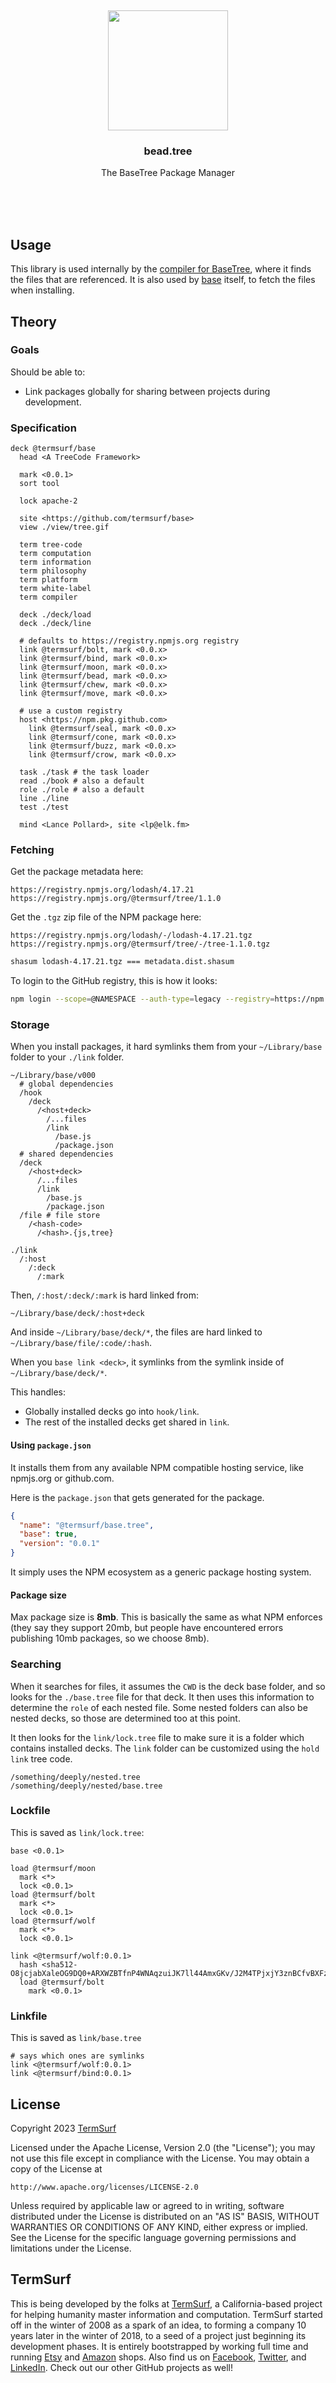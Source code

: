<br/>
<br/>
<br/>
<br/>
<br/>
<br/>
<br/>

<p align='center'>
  <img src='https://github.com/termsurf/bead.tree/blob/make/view/bead.svg?raw=true' width='192'>
</p>

<h3 align='center'>bead.tree</h3>
<p align='center'>
  The BaseTree Package Manager
</p>

<br/>
<br/>
<br/>

## Usage

This library is used internally by the
[compiler for BaseTree](https://github.com/termsurf/chew.tree), where it
finds the files that are referenced. It is also used by
[base](https://github.com/termsurf/base) itself, to fetch the files when
installing.

## Theory

### Goals

Should be able to:

- Link packages globally for sharing between projects during
  development.

### Specification

```tree
deck @termsurf/base
  head <A TreeCode Framework>

  mark <0.0.1>
  sort tool

  lock apache-2

  site <https://github.com/termsurf/base>
  view ./view/tree.gif

  term tree-code
  term computation
  term information
  term philosophy
  term platform
  term white-label
  term compiler

  deck ./deck/load
  deck ./deck/line

  # defaults to https://registry.npmjs.org registry
  link @termsurf/bolt, mark <0.0.x>
  link @termsurf/bind, mark <0.0.x>
  link @termsurf/moon, mark <0.0.x>
  link @termsurf/bead, mark <0.0.x>
  link @termsurf/chew, mark <0.0.x>
  link @termsurf/move, mark <0.0.x>

  # use a custom registry
  host <https://npm.pkg.github.com>
    link @termsurf/seal, mark <0.0.x>
    link @termsurf/cone, mark <0.0.x>
    link @termsurf/buzz, mark <0.0.x>
    link @termsurf/crow, mark <0.0.x>

  task ./task # the task loader
  read ./book # also a default
  role ./role # also a default
  line ./line
  test ./test

  mind <Lance Pollard>, site <lp@elk.fm>
```

### Fetching

Get the package metadata here:

```
https://registry.npmjs.org/lodash/4.17.21
https://registry.npmjs.org/@termsurf/tree/1.1.0
```

Get the `.tgz` zip file of the NPM package here:

```
https://registry.npmjs.org/lodash/-/lodash-4.17.21.tgz
https://registry.npmjs.org/@termsurf/tree/-/tree-1.1.0.tgz
```

```bash
shasum lodash-4.17.21.tgz === metadata.dist.shasum
```

To login to the GitHub registry, this is how it looks:

```bash
npm login --scope=@NAMESPACE --auth-type=legacy --registry=https://npm.pkg.github.com
```

### Storage

When you install packages, it hard symlinks them from your
`~/Library/base` folder to your `./link` folder.

```
~/Library/base/v000
  # global dependencies
  /hook
    /deck
      /<host+deck>
        /...files
        /link
          /base.js
          /package.json
  # shared dependencies
  /deck
    /<host+deck>
      /...files
      /link
        /base.js
        /package.json
  /file # file store
    /<hash-code>
      /<hash>.{js,tree}
```

```
./link
  /:host
    /:deck
      /:mark
```

Then, `/:host/:deck/:mark` is hard linked from:

```
~/Library/base/deck/:host+deck
```

And inside `~/Library/base/deck/*`, the files are hard linked to
`~/Library/base/file/:code/:hash`.

When you `base link <deck>`, it symlinks from the symlink inside of
`~/Library/base/deck/*`.

This handles:

- Globally installed decks go into `hook/link`.
- The rest of the installed decks get shared in `link`.

#### Using `package.json`

It installs them from any available NPM compatible hosting service, like
npmjs.org or github.com.

Here is the `package.json` that gets generated for the package.

```json
{
  "name": "@termsurf/base.tree",
  "base": true,
  "version": "0.0.1"
}
```

It simply uses the NPM ecosystem as a generic package hosting system.

#### Package size

Max package size is **8mb**. This is basically the same as what NPM
enforces (they say they support 20mb, but people have encountered errors
publishing 10mb packages, so we choose 8mb).

### Searching

When it searches for files, it assumes the `CWD` is the deck base
folder, and so looks for the `./base.tree` file for that deck. It then
uses this information to determine the `role` of each nested file. Some
nested folders can also be nested decks, so those are determined too at
this point.

It then looks for the `link/lock.tree` file to make sure it is a folder
which contains installed decks. The `link` folder can be customized
using the `hold link` tree code.

```
/something/deeply/nested.tree
/something/deeply/nested/base.tree
```

### Lockfile

This is saved as `link/lock.tree`:

```tree
base <0.0.1>

load @termsurf/moon
  mark <*>
  lock <0.0.1>
load @termsurf/bolt
  mark <*>
  lock <0.0.1>
load @termsurf/wolf
  mark <*>
  lock <0.0.1>

link <@termsurf/wolf:0.0.1>
  hash <sha512-O8jcjabXaleOG9DQ0+ARXWZBTfnP4WNAqzuiJK7ll44AmxGKv/J2M4TPjxjY3znBCfvBXFzucm1twdyFybFqEA==>
  load @termsurf/bolt
    mark <0.0.1>
```

### Linkfile

This is saved as `link/base.tree`

```tree
# says which ones are symlinks
link <@termsurf/wolf:0.0.1>
link <@termsurf/bind:0.0.1>
```

## License

Copyright 2023 <a href='https://term.surf'>TermSurf</a>

Licensed under the Apache License, Version 2.0 (the "License"); you may
not use this file except in compliance with the License. You may obtain
a copy of the License at

    http://www.apache.org/licenses/LICENSE-2.0

Unless required by applicable law or agreed to in writing, software
distributed under the License is distributed on an "AS IS" BASIS,
WITHOUT WARRANTIES OR CONDITIONS OF ANY KIND, either express or implied.
See the License for the specific language governing permissions and
limitations under the License.

## TermSurf

This is being developed by the folks at [TermSurf](https://term.surf), a
California-based project for helping humanity master information and
computation. TermSurf started off in the winter of 2008 as a spark of an
idea, to forming a company 10 years later in the winter of 2018, to a
seed of a project just beginning its development phases. It is entirely
bootstrapped by working full time and running
[Etsy](https://etsy.com/shop/termsurf) and
[Amazon](https://www.amazon.com/s?rh=p_27%3AMount+Build) shops. Also
find us on [Facebook](https://www.facebook.com/termsurf),
[Twitter](https://twitter.com/termsurf), and
[LinkedIn](https://www.linkedin.com/company/termsurf). Check out our
other GitHub projects as well!
